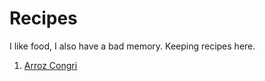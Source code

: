 # Recipes

I like food, I also have a bad memory. Keeping recipes here.

1. [Arroz Congri](moro.md)
